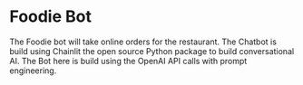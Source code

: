 # Foodie Bot

The Foodie bot will take online orders for the restaurant. The Chatbot is build using Chainlit the open source Python package to build conversational AI. The Bot here is build using the OpenAI API calls with  prompt engineering.
